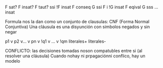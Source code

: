 F sat?
F insat?
F taut?		ssi !F insat
F conseq G	ssi F i !G insat
F eqival G	sss ...	insat


Formula nos la dan como un conjunto de clausulas: CNF (Forma Normal Conjuntiva)
Una cláusula es una disyunción con simbolos negados y sin negar

p1 v p2 v... v pn v !q1 v ... v !qm
literales+			literales-


CONFLICTO: las decisiones tomadas noson compatubles entre si (al resolver una cláusula)
Cuando nohay ni prpagaciónni conflico, hay un modelo
